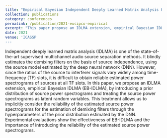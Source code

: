 ```yaml
---
title: "Empirical Bayesian Independent Deeply Learned Matrix Analysis For Multichannel Audio Source Separation"
collection: publications
category: conferences
permalink: /publication/2021-eusipco-empirical
excerpt: "This paper propose an IDLMA extension, empirical Bayesian IDLMA (EB-IDLMA) to implicitly consider the reliability of the estimated source power spectrograms for the estimation of demixing filters through the hyperparameters of the prior distribution estimated by the DNN."
date: 2021
venue: 'ICASSP
---
```


Independent deeply learned matrix analysis (IDLMA) is one of the state-of-the-art supervised multichannel audio source separation methods. It blindly estimates the demixing filters on the basis of source independence, using the source model estimated by the deep neural network (DNN). However, since the ratios of the source to interferer signals vary widely among time-frequency (TF) slots, it is difficult to obtain reliable estimated power spectrograms of sources at all TF slots. In this paper, we propose an IDLMA extension, empirical Bayesian IDLMA (EB-IDLMA), by introducing a prior distribution of source power spectrograms and treating the source power spectrograms as latent random variables. This treatment allows us to implicitly consider the reliability of the estimated source power spectrograms for the estimation of demixing filters through the hyperparameters of the prior distribution estimated by the DNN. Experimental evaluations show the effectiveness of EB-IDLMA and the importance of introducing the reliability of the estimated source power spectrograms.